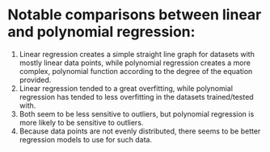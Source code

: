 # Notable comparisons between linear and polynomial regression:

1. Linear regression creates a simple straight line graph for datasets with mostly linear data points, while polynomial regression creates a more complex, polynomial function according to the degree of the equation provided. 
2. Linear regression tended to a great overfitting, while polynomial regression has tended to less overfitting in the datasets trained/tested with.
3. Both seem to be less sensitive to outliers, but polynomial regression is more likely to be sensitive to outliers. 
4. Because data points are not evenly distributed, there seems to be better regression models to use for such data.